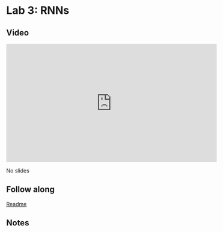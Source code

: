 # Lab 3: RNNs

## Video

<iframe width="560" height="315" src="https://www.youtube.com/embed/AfAy_r8CP44" frameborder="0" allow="accelerometer; autoplay; clipboard-write; encrypted-media; gyroscope; picture-in-picture" allowfullscreen></iframe>

No slides

## Follow along

[Readme](https://github.com/full-stack-deep-learning/fsdl-text-recognizer-2021-labs/tree/main/lab3#readme)

## Notes
